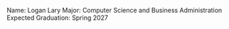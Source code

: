 Name: Logan Lary
Major: Computer Science and Business Administration
Expected Graduation: Spring 2027
